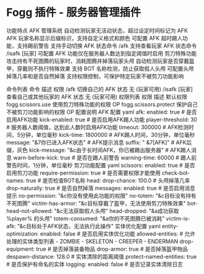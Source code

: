 <h1>Fogg 插件 - 服务器管理插件</h1>
功能特点
AFK 管理系统
自动检测玩家无活动状态，超过设定时间标记为 AFK
AFK 玩家名称显示后缀标识，支持自定义格式和颜色
可配置 AFK 超时踢人功能，支持踢前警告
支持手动切换 AFK 状态命令 /afk
支持查看玩家 AFK 状态命令 /isafk [玩家]
可配置 AFK 功能仅在服务器人数达到指定阈值时启用
剪刀特殊功能
攻击持有不死图腾的玩家时，消耗图腾并掉落玩家头颅
自动检测玩家是否穿戴盔甲，穿戴则不执行特殊效果
支持 BOT 名称检测，防止获取假人头颅
可配置头颅掉落几率和是否自然掉落
支持权限控制，可保护特定玩家不被剪刀功能影响

命令列表
命令	描述	权限
/afk	切换自己的 AFK 状态	无 (玩家可用)
/isafk [玩家]	查看自己或其他玩家的 AFK 状态	无 (玩家可用)
权限列表
权限	描述	默认权限
fogg.scissors.use	使用剪刀特殊功能的权限	OP
fogg.scissors.protect	保护自己不被剪刀功能影响的权限	OP
配置说明
AFK 配置
yaml
afk:
  enabled: true # 是否启用AFK功能
  kick-enabled: true # 是否启用AFK踢人功能
  player-threshold: 30 # 服务器人数阈值，达到此人数时启用AFK功能
  timeout: 300000 # AFK检测时间，5分钟，单位毫秒
  kick-time: 1800000 # AFK踢人时间，30分钟，单位毫秒
  message: "&7你已进入AFK状态" # AFK提示消息
  suffix: " &7[AFK]" # AFK后缀，灰色
  kick-message: "&c由于长时间AFK，你已被踢出服务器" # AFK踢人消息
  warn-before-kick: true # 是否在踢人前警告
  warning-time: 60000 # 踢人前警告时间，1分钟，单位毫秒
剪刀功能配置
yaml
scissors:
  enabled: true # 是否启用剪刀功能
  require-permission: true # 是否需要权限才能使用
  check-bot-names: true # 是否检查BOT名称
  head:
    drop-chance: 100.0 # 头颅掉落几率
    drop-naturally: true # 是否自然掉落
  messages:
    enabled: true # 是否启用消息提示
    no-permission: "&c你没有使用此功能的权限"
    no-totem: "&c目标没有持有不死图腾"
    victim-has-armor: "&c目标穿戴了盔甲，无法使用剪刀特殊效果"
    bot-head-not-allowed: "&c无法获取假人头颅"
    head-dropped: "&a成功获取 %player% 的头颅"
    totem-consumed: "&a你的不死图腾已被消耗"
    victim-is-afk: "&c目标处于AFK状态，无法执行此操作"
实体优化配置
yaml
entity-optimization:
  enabled: false # 是否启用实体优化功能
  allowed-entities: # 允许处理的实体类型列表
    - ZOMBIE
    - SKELETON
    - CREEPER
    - ENDERMAN
  drop-equipment: true # 是否掉落装备物品
  drop-armor: true # 是否掉落盔甲物品
  despawn-distance: 128.0 # 实体清除的距离阈值
  protect-named-entities: true # 是否保护有命名的实体
  logging:
    enabled: false # 是否记录实体清除日志
